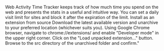 Web Activity Time Tracker keeps track of how much time you spend on the web and presents the stats in a useful and intuitive way. You can set a daily visit limit for sites and block it after the expiration of the limit.
Install as an extension from source
Download the latest available version and unarchive to your preferred location (whichever suits you).
Using Google Chrome browser, navigate to chrome://extensions/ and enable "Developer mode" in the upper right corner.
Click on the "Load unpacked extension..." button.
Browse to the src directory of the unarchived folder and confirm."
